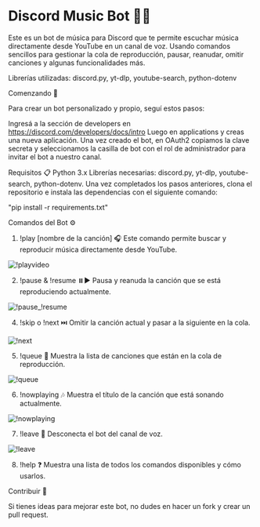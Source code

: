 
# Discord Music Bot 🎵🎶


Este es un bot de música para Discord que te permite escuchar música directamente desde YouTube en un canal de voz. Usando comandos sencillos para gestionar la cola de reproducción, pausar, reanudar, omitir canciones y algunas funcionalidades más.

Librerías utilizadas: discord.py, yt-dlp, youtube-search, python-dotenv

Comenzando 🚀

Para crear un bot personalizado y propio, seguí estos pasos:

Ingresá a la sección de developers en https://discord.com/developers/docs/intro
Luego en applications y creas una nueva aplicación.
Una vez creado el bot, en OAuth2 copiamos la clave secreta y seleccionamos la casilla de bot con el rol de administrador para invitar el bot a nuestro canal.


Requisitos 📋
Python 3.x
Librerías necesarias: discord.py, yt-dlp, youtube-search, python-dotenv.
Una vez completados los pasos anteriores, clona el repositorio e instala las dependencias con el siguiente comando:

"pip install -r requirements.txt"


Comandos del Bot ⚙️

1. !play [nombre de la canción] 🎧
Este comando permite buscar y reproducir música directamente desde YouTube.

![!playvideo](https://github.com/user-attachments/assets/3aa24a11-529d-441a-a38b-afecc17eb607)

2. !pause & !resume ⏸️▶️
Pausa y reanuda la canción que se está reproduciendo actualmente.

![!pause_!resume](https://github.com/user-attachments/assets/be94ce71-1045-489f-92aa-175abdfc900a)


4. !skip o !next ⏭️
Omitir la canción actual y pasar a la siguiente en la cola.

![!next](https://github.com/user-attachments/assets/a911e7e8-a729-4d8c-93f0-6f2920e67381)

5. !queue 📜
Muestra la lista de canciones que están en la cola de reproducción.

![!queue](https://github.com/user-attachments/assets/427ebbda-177e-4389-9ba2-ebb57fa96ca6)

6. !nowplaying 🎶
Muestra el título de la canción que está sonando actualmente.

![!nowplaying](https://github.com/user-attachments/assets/23a6aae3-8f0e-40b4-a816-b0de6383c8e8)

7. !leave 👋
Desconecta el bot del canal de voz.

![!leave](https://github.com/user-attachments/assets/d37b3e7a-e053-4bbe-bb91-9fb50bf495e9)

8. !help ❓
Muestra una lista de todos los comandos disponibles y cómo usarlos.

Contribuir 🤝

Si tienes ideas para mejorar este bot, no dudes en hacer un fork y crear un pull request.




